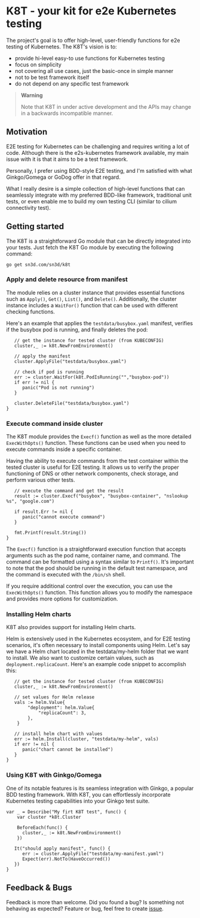 # K8T - your kit for e2e Kubernetes testing


The project's goal is to offer high-level, user-friendly functions for 
e2e testing of Kubernetes. 
The K8T's vision is to:

 - provide hi-level easy-to use functions for Kubernetes testing
 - focus on simplicity
 - not covering all use cases, just the basic-once in simple manner
 - not to be test framework itself
 - do not depend on any specific test framework

> **Warning**
>
> Note that K8T in under active development and the APIs may change 
> in a backwards incompatible manner.

## Motivation


E2E testing for Kubernetes can be challenging and requires writing a lot of 
code. Although there is the e2s-kubernetes framework available, my main issue 
with it is that it aims to be a test framework.

Personally, I prefer using BDD-style E2E testing, and I'm satisfied with 
what Ginkgo/Gomega or GoDog offer in that regard.

What I really desire is a simple collection of high-level functions that can 
seamlessly integrate with my preferred BDD-like framework, traditional unit 
tests, or even enable me to build my own testing CLI (similar to cilium connectivity test).


## Getting started

The K8T is a straightforward Go module that can be directly integrated into 
your tests. Just fetch the K8T Go module by executing the following command:

```
go get sn3d.com/sn3d/k8t
```

### Apply and delete resource from manifest
The module relies on a cluster instance that provides essential functions 
such as `Apply()`, `Get()`, `List()`, and `Delete()`. Additionally, the 
cluster instance includes a `WaitFor()` function that can be used with 
different checking functions.

Here's an example that applies the `testdata/busybox.yaml` manifest, verifies 
if the busybox pod is running, and finally deletes the pod:

```
   // get the instance for tested cluster (from KUBECONFIG)
   cluster,_ := k8t.NewFromEnvironment()

   // apply the manifest
   cluster.ApplyFile("testdata/busybox.yaml")

   // check if pod is running
   err := cluster.WaitFor(k8t.PodIsRunning("","busybox-pod"))
   if err != nil {
      panic("Pod is not running")
   }

   cluster.DeleteFile("testdata/busybox.yaml")
}
```

### Execute command inside cluster

The K8T module provides the `Execf()` function as well as the more detailed 
`ExecWithOpts()` function. These functions can be used when you need to 
execute commands inside a specific container.

Having the ability to execute commands from the test container within the 
tested cluster is useful for E2E testing. It allows us to verify the proper
functioning of DNS or other network components, check storage, and perform
various other tests.

```
   // execute the command and get the result
   result := cluster.Execf("busybox", "busybox-container", "nslookup %s", "google.com")

   if result.Err != nil {
      panic("cannot execute command")
   }

   fmt.Printf(result.String())
}
```

The `Execf()` function is a straightforward execution function that accepts 
arguments such as the pod name, container name, and command. The command can 
be formatted using a syntax similar to `Printf()`. It's important to note 
that the pod should be running in the default test namespace, and the 
command is executed with the `/bin/sh` shell.

If you require additional control over the execution, you can use the 
`ExecWithOpts()` function. This function allows you to modify the namespace 
and provides more options for customization.

### Installing Helm charts

K8T also provides support for installing Helm charts.

Helm is extensively used in the Kubernetes ecosystem, and for E2E testing 
scenarios, it's often necessary to install components using Helm. Let's say 
we have a Helm chart located in the testdata/my-helm folder that we want to 
install. We also want to customize certain values, such as 
`deployment.replicaCount`. Here's an example code snippet to accomplish this:

```
   // get the instance for tested cluster (from KUBECONFIG)
   cluster,_ := k8t.NewFromEnvironment()

   // set values for Helm release
   vals := helm.Value{
		"deployment": helm.Value{
			"replicaCount": 3,
		},
	}

   // install helm chart with values
   err := helm.Install(cluster, "testdata/my-helm", vals)
   if err != nil {
      panic("chart cannot be installed")
   }
}
```

### Using K8T with Ginkgo/Gomega

One of its notable features is its seamless integration with Ginkgo, a popular 
BDD testing framework. With K8T, you can effortlessly incorporate Kubernetes 
testing capabilities into your Ginkgo test suite.

```
var _ = Describe("My firt K8T test", func() {
	var cluster *k8t.Cluster

	BeforeEach(func() {
      cluster,_ := k8t.NewFromEnvironment()
	})

   It("should apply manifest", func() {
      err := cluster.ApplyFile("testdata/my-manifest.yaml")
      Expect(err).NotTo(HaveOccurred())
   })
}
```

## Feedback & Bugs

Feedback is more than welcome. Did you found a bug? Is something not behaving 
as expected? Feature or bug, feel free to create [issue](https://github.com/sn3d/kconf/issues).
